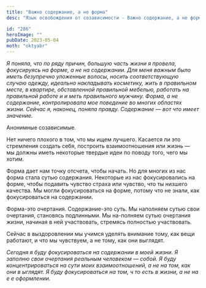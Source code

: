 ```yaml
---
title: "Важно содержание, а не форма"
desc: "Язык освобождения от созависимости - Важно содержание, а не форма"

id: "286"
heroImage: ""
pubDate: 2023-05-04
moth: "oktyabr"
---
```


_Я_ _поняла,_ _что_ _по_ _ряду_ _причин,_ _большую_ _часть_ _жизни_ _я_
_провела,_ _фокусируясь_ _на_ _форме,_ _а_ _не_ _на_ _содержании._ _Для_
_меня_ _важным_ _было_ _иметь_ _безупречно_ _уложенные_ _волосы,_ _носить_
_соответствующую_ _случаю_ _одежду,_ _идеально_ _накладывать_ _косметику,_
_жить_ _в_ _правильном_ _месте,_ _в_ _квартире,_ _обставленной_ _правильной_
_мебелью,_ _работать_ _на_ _правильной_ _работе_ _и_ _и_ _меть_ _правильного_
_мужчину._ _Форма,_ _а_ _не_ _содержание,_ _контролировала_ _мое_ _поведение_
_во_ _многих_ _областях_ _жизни._ _Сейчас_ _я,_ _наконец,_ _поняла_ _правду._
_Содержание_ _—_ _вот_ _что_ _имеет_ _значение._

Анонимные созависимые.

Нет ничего плохого в том, что мы ищем лучшего. Касается ли это стремления
создать себя, построить взаимоотношения или жизнь — мы должны иметь некоторые
твердые идеи по поводу того, чего мы хотим.

Форма дает нам точку отсчета, чтобы начать. Но для многих из нас форма стала
сутью содержания. Некоторые из нас фокусировались на форме, чтобы подавить
чувство страха или чувство, что ты низшего качества. Мы могли фокусироваться
на форме, потому что не знали, как фокусироваться на содержании.

Форма-это очертания. Содержание-это суть. Мы наполняем сутью свои очертания,
становясь подлинными. Мы на-полняем сутью очертания жизни, начиная в ней
участвовать, стремясь полностью участвовать.

Сейчас в выздоровлении мы учимся уделять внимание тому, как вещи работают, и
что мы чувствуем, а не тому, как они выглядят.

_Сегодня_ _я_ _буду_ _фокусироваться_ _на_ _содержании_ _в_ _моей_ _жизни._
_Я_ _заполню_ _свои_ _очертания_ _реальным_ _человеком_ _—_ _собой._ _Я_
_буду_ _концентрироваться_ _на_ _сути_ _моих_ _взаимоотношений,_ _а_ _не_ _на_
_том,_ _как_ _они_ _в_ _ыглядят._ _Я_ _буду_ _фокусироваться_ _на_ _том,_ _ч_
_то_ _есть_ _в_ _жизни,_ _а_ _не_ _на_ _е_ _е_ _оформлении._
